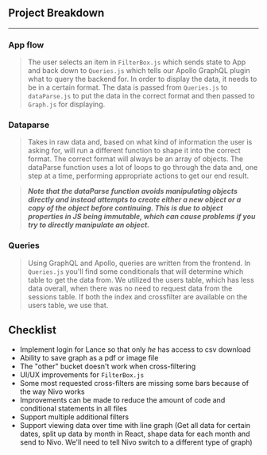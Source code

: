 ## Project Breakdown
---
### App flow

> The user selects an item in `FilterBox.js` which sends state to App and back down to `Queries.js` which tells our Apollo GraphQL plugin what to query the backend for. In order to display the data, it needs to be in a certain format. The data is passed from `Queries.js` to `dataParse.js` to put the data in the correct format and then passed to `Graph.js` for displaying.

### Dataparse

> Takes in raw data and, based on what kind of information the user is asking for, will run a different function to shape it into the correct format. The correct format will always be an array of objects. The dataParse function uses a lot of loops to go through the data and, one step at a time, performing appropriate actions to get our end result. 

> **_Note that the dataParse function avoids manipulating objects directly and instead attempts to create either a new object or a copy of the object before continuing. This is due to object properties in JS being immutable, which can cause problems if you try to directly manipulate an object._**

### Queries

> Using GraphQL and Apollo, queries are written from the frontend. In `Queries.js` you'll find some conditionals that will determine which table to get the data from. We utilized the users table, which has less data overall, when there was no need to request data from the sessions table. If both the index and crossfilter are available on the users table, we use that.

## Checklist

*  Implement login for Lance so that only _he_ has access to csv download
*  Ability to save graph as a pdf or image file
*  The "other" bucket doesn't work when cross-filtering
*  UI/UX improvements for `FilterBox.js`
*  Some most requested cross-filters are missing some bars because of the way Nivo works
*  Improvements can be made to reduce the amount of code and conditional statements in all files
*  Support multiple additional filters
*  Support viewing data over time with line graph (Get all data for certain dates, split up data by month in React, shape data for each month and send to Nivo. We'll need to tell Nivo switch to a different type of graph)

